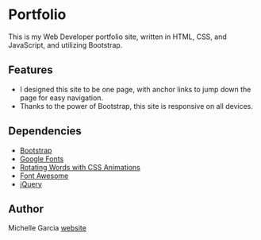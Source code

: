 # Portfolio
This is my Web Developer portfolio site, written in HTML, CSS, and JavaScript, and utilizing Bootstrap. 

## Features
- I designed this site to be one page, with anchor links to jump down the page for easy navigation.
- Thanks to the power of Bootstrap, this site is responsive on all devices.

## Dependencies
- [Bootstrap](https://getbootstrap.com/)
- [Google Fonts](https://fonts.google.com/)
- [Rotating Words with CSS Animations](https://tympanus.net/codrops/2012/04/17/rotating-words-with-css-animations/)
- [Font Awesome](https://fontawesome.com/)
- [jQuery](https://jquery.com/)

## Author
Michelle Garcia [website](http://michellemgarcia.com)
